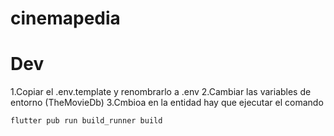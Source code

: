 # cinemapedia

# Dev

1.Copiar el .env.template y renombrarlo a .env
2.Cambiar las variables de entorno (TheMovieDb)
3.Cmbioa en la entidad hay que ejecutar el comando
```
flutter pub run build_runner build
```
